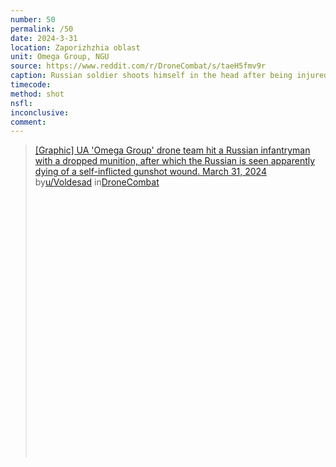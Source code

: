 ```yaml
---
number: 50
permalink: /50
date: 2024-3-31
location: Zaporizhzhia oblast
unit: Omega Group, NGU
source: https://www.reddit.com/r/DroneCombat/s/taeH5fmv9r
caption: Russian soldier shoots himself in the head after being injured by a drone-dropped grenade
timecode: 
method: shot
nsfl: 
inconclusive: 
comment: 
---
```

<blockquote class="reddit-embed-bq" style="height:500px" data-embed-height="586"><a href="https://www.reddit.com/r/DroneCombat/comments/1bsb8ux/graphic_ua_omega_group_drone_team_hit_a_russian/">[Graphic] UA 'Omega Group' drone team hit a Russian infantryman with a dropped munition, after which the Russian is seen apparently dying of a self-inflicted gunshot wound. March 31, 2024</a><br> by<a href="https://www.reddit.com/user/Voldesad/">u/Voldesad</a> in<a href="https://www.reddit.com/r/DroneCombat/">DroneCombat</a></blockquote><script async="" src="https://embed.reddit.com/widgets.js" charset="UTF-8"></script>